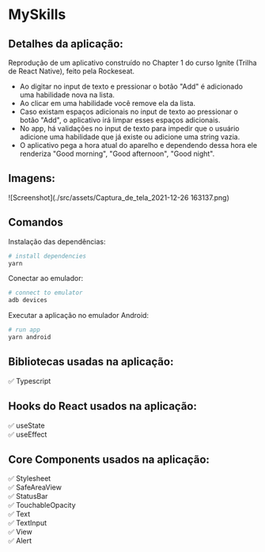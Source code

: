 # MySkills

## Detalhes da aplicação:

Reprodução de um aplicativo construído no Chapter 1 do curso Ignite (Trilha de React Native), feito pela Rockeseat.

- Ao digitar no input de texto e pressionar o botão "Add" é adicionado uma habilidade nova na lista.
- Ao clicar em uma habilidade você remove ela da lista.
- Caso existam espaços adicionais no input de texto ao pressionar o botão "Add", o aplicativo irá limpar esses espaços adicionais.
- No app, há validações no input de texto para impedir que o usuário adicione uma habilidade que já existe ou adicione uma string vazia.
- O aplicativo pega a hora atual do aparelho e dependendo dessa hora ele renderiza "Good morning", "Good afternoon", "Good night".

## Imagens:

![Screenshot](./src/assets/Captura_de_tela_2021-12-26 163137.png)

## Comandos

Instalação das dependências:

```bash
# install dependencies
yarn
```

Conectar ao emulador:

```bash
# connect to emulator
adb devices
```

Executar a aplicação no emulador Android:

```bash
# run app
yarn android
```

## Bibliotecas usadas na aplicação:

[comment]: # "Use ✅ para positivo e ❌ para negativo"

&#9989; Typescript

## Hooks do React usados na aplicação:

[comment]: # "Use ✅ para positivo e ❌ para negativo"

&#9989; useState\
&#9989; useEffect

## Core Components usados na aplicação:

[comment]: # "Use ✅ para positivo e ❌ para negativo"

&#9989; Stylesheet\
&#9989; SafeAreaView\
&#9989; StatusBar\
&#9989; TouchableOpacity\
&#9989; Text\
&#9989; TextInput\
&#9989; View\
&#9989; Alert
